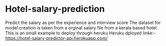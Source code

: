 # Hotel-salary-prediction
Predict the salary as per the experience and interview score
The dataset for model creation is taken from a orginal salary file from a kerala based hotel.
This is an small example to deploy through heruku 
Heruku dployed linke:- https://hotel-salary-predictor-api.herokuapp.com/
